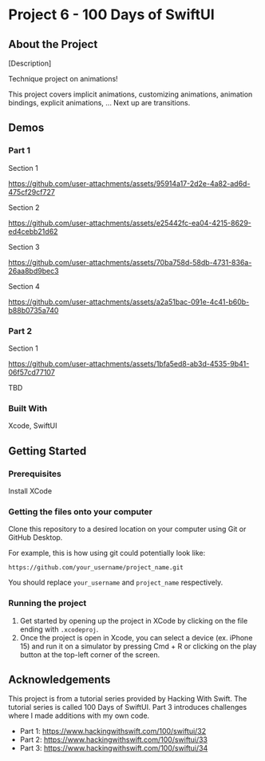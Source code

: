 # Project 6 - 100 Days of SwiftUI

## About the Project

[Description]

Technique project on animations!

This project covers implicit animations, customizing animations, animation bindings, explicit animations, ... 
Next up are transitions.

## Demos


### Part 1 

Section 1

https://github.com/user-attachments/assets/95914a17-2d2e-4a82-ad6d-475cf29cf727

Section 2

https://github.com/user-attachments/assets/e25442fc-ea04-4215-8629-ed4cebb21d62

Section 3

https://github.com/user-attachments/assets/70ba758d-58db-4731-836a-26aa8bd9bec3

Section 4

https://github.com/user-attachments/assets/a2a51bac-091e-4c41-b60b-b88b0735a740


### Part 2

Section 1

https://github.com/user-attachments/assets/1bfa5ed8-ab3d-4535-9b41-06f57cd77107

TBD

### Built With

Xcode, SwiftUI

## Getting Started

### Prerequisites

Install XCode

### Getting the files onto your computer

Clone this repository to a desired location on your computer using Git or GitHub Desktop. 

For example, this is how using git could potentially look like: 
```
https://github.com/your_username/project_name.git
```

You should replace `your_username` and `project_name` respectively.

### Running the project

1. Get started by opening up the project in XCode by clicking on the file ending with `.xcodeproj`.
2. Once the project is open in Xcode, you can select a device (ex. iPhone 15) and run it on a simulator by pressing Cmd + R or clicking on the play button at the top-left corner of the screen.

## Acknowledgements

This project is from a tutorial series provided by Hacking With Swift. The tutorial series is called 100 Days of SwiftUI. Part 3 introduces challenges where I made additions with my own code.

- Part 1: https://www.hackingwithswift.com/100/swiftui/32
- Part 2: https://www.hackingwithswift.com/100/swiftui/33
- Part 3: https://www.hackingwithswift.com/100/swiftui/34
